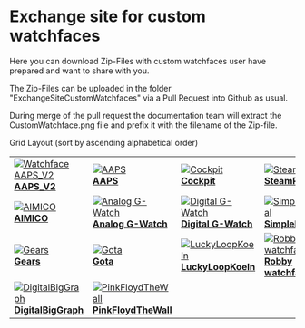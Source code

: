 # Exchange site for custom watchfaces

Here you can download Zip-Files with custom watchfaces user have prepared and want to share with you.

The Zip-Files can be uploaded in the folder "ExchangeSiteCustomWatchfaces" via a Pull Request into Github as usual.

During merge of the pull request the documentation team will extract the CustomWatchface.png file and prefix it with the filename of the Zip-file.

Grid Layout (sort by ascending alphabetical order)

|                                                                                                                                                                                    |                                                                                                                                                                                   |                                                                                                                                                                              |                                                                                                                                                                              |
| ---------------------------------------------------------------------------------------------------------------------------------------------------------------------------------- | --------------------------------------------------------------------------------------------------------------------------------------------------------------------------------- | ---------------------------------------------------------------------------------------------------------------------------------------------------------------------------- | ---------------------------------------------------------------------------------------------------------------------------------------------------------------------------- |
| [![Watchface AAPS_V2](../ExchangeSiteCustomWatchfaces/AAPS_V2-CustomWatchface.png) <br>**AAPS_V2**](../ExchangeSiteCustomWatchfaces/AAPS_V2.zip)                             | [![AAPS](../ExchangeSiteCustomWatchfaces/AAPS-CustomWatchface.png) <br>**AAPS**](../ExchangeSiteCustomWatchfaces/AAPS.zip)                                                  | [![Cockpit](../ExchangeSiteCustomWatchfaces/Cockpit-CustomWatchface.png) <br>**Cockpit**](../ExchangeSiteCustomWatchfaces/Cockpit.zip)                                 | [![SteamPunk](../ExchangeSiteCustomWatchfaces/SteamPunk-CustomWatchface.png) <br>**SteamPunk**](../ExchangeSiteCustomWatchfaces/SteamPunk.zip)                         |
| [![AIMICO](../ExchangeSiteCustomWatchfaces/AIMICO-V1_1-CustomWatchface.png) <br>**AIMICO**](../ExchangeSiteCustomWatchfaces/AIMICO-V1_1.zip)                                 | [![Analog G-Watch](../ExchangeSiteCustomWatchfaces/Analog_G-Watch-CustomWatchface.png) <br>**Analog G-Watch**](../ExchangeSiteCustomWatchfaces/Analog_G-Watch.zip)          | [![Digital G-Watch](../ExchangeSiteCustomWatchfaces/Digital_G-Watch-CustomWatchface.png) <br>**Digital G-Watch**](../ExchangeSiteCustomWatchfaces/Digital_G-Watch.zip) | [![SimpleDigital](../ExchangeSiteCustomWatchfaces/SimpleDigital_v1.3-CustomWatchface.png) <br>**SimpleDigital**](../ExchangeSiteCustomWatchfaces/SteamPunk.zip)        |
| [![Gears](../ExchangeSiteCustomWatchfaces/Gears-CustomWatchface.jpg) <br>**Gears**](../ExchangeSiteCustomWatchfaces/Gears.zip)                                               | [![Gota](../ExchangeSiteCustomWatchfaces/Gota-CustomWatchface.png) <br>**Gota**](../ExchangeSiteCustomWatchfaces/Gota_v2.4.zip)                                             | [![LuckyLoopKoeln](../ExchangeSiteCustomWatchfaces/LuckyLoopKoeln-CustomWatchface.png) <br>**LuckyLoopKoeln**](../ExchangeSiteCustomWatchfaces/LuckyLoopKoeln.zip)     | [![Robby watchface](../ExchangeSiteCustomWatchfaces/Robby_watchface-CustomWatchface.png) <br>**Robby watchface**](../ExchangeSiteCustomWatchfaces/Robby_watchface.zip) |
| [![DigitalBigGraph](../ExchangeSiteCustomWatchfaces/DigitalBigGraph-CustomWatchface.png) <br/>**DigitalBigGraph**](../ExchangeSiteCustomWatchfaces/DigitalBigGraph_v1.5.zip) | [![PinkFloydTheWall](../ExchangeSiteCustomWatchfaces/PinkFloydTheWall-CustomWatchface.png) <br/>**PinkFloydTheWall**](../ExchangeSiteCustomWatchfaces/PinkFloydTheWall.zip) |                                                                                                                                                                              |                                                                                                                                                                              |



